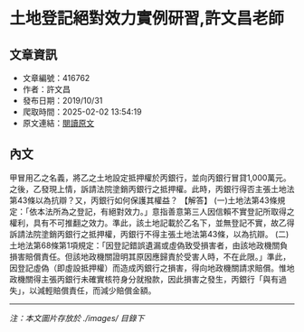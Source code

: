 # 土地登記絕對效力實例研習,許文昌老師

## 文章資訊
- 文章編號：416762
- 作者：許文昌
- 發布日期：2019/10/31
- 爬取時間：2025-02-02 13:54:19
- 原文連結：[閱讀原文](https://real-estate.get.com.tw/Columns/detail.aspx?no=416762)

## 內文
甲冒用乙之名義，將乙之土地設定抵押權於丙銀行，並向丙銀行冒貸1,000萬元。之後，乙發現上情，訴請法院塗銷丙銀行之抵押權。此時，丙銀行得否主張土地法第43條以為抗辯？又，丙銀行如何保護其權益？
【解答】
(一)土地法第43條規定：「依本法所為之登記，有絕對效力。」意指善意第三人因信賴不實登記所取得之權利，具有不可推翻之效力。準此，該土地記載於乙名下，並無登記不實，故乙得訴請法院塗銷丙銀行之抵押權，丙銀行不得主張土地法第43條，以為抗辯。
(二)土地法第68條第1項規定：「因登記錯誤遺漏或虛偽致受損害者，由該地政機關負損害賠償責任。但該地政機關證明其原因應歸責於受害人時，不在此限。」準此，因登記虛偽（即虛設抵押權）而造成丙銀行之損害，得向地政機關請求賠償。惟地政機關得主張丙銀行未確實核符身分就撥款，因此損害之發生，丙銀行「與有過失」，以減輕賠償責任，而減少賠償金額。

---
*注：本文圖片存放於 ./images/ 目錄下*
